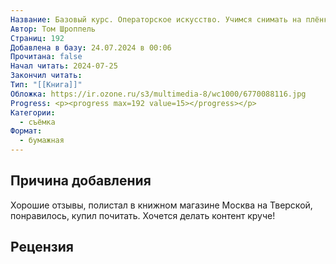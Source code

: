 ```yaml
---
Название: Базовый курс. Операторское искусство. Учимся снимать на плёнку и цифру
Автор: Том Шроппель
Страниц: 192
Добавлена в базу: 24.07.2024 в 00:06
Прочитана: false
Начал читать: 2024-07-25
Закончил читать: 
Тип: "[[Книга]]"
Обложка: https://ir.ozone.ru/s3/multimedia-8/wc1000/6770088116.jpg
Progress: <p><progress max=192 value=15></progress></p>
Категории:
  - съёмка
Формат:
  - бумажная
---
```

## Причина добавления

Хорошие отзывы, полистал в книжном магазине Москва на Тверской, понравилось, купил почитать. Хочется делать контент круче!

## Рецензия
